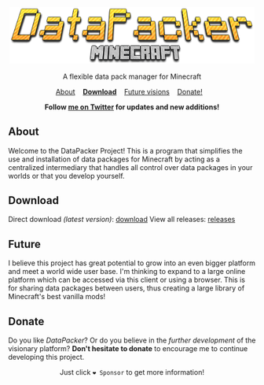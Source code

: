 <div align="center">
    <img width="500" src="assets/thumbnail.png" alt="Sass">
	<p>A flexible data pack manager for Minecraft</p>
	<p align="center">
		<a href="#about">About</a>&nbsp;&nbsp;&nbsp;
		<a href="#download"><b>Download</b></a>&nbsp;&nbsp;&nbsp;
		<a href="#future">Future visions</a>&nbsp;&nbsp;&nbsp;
		<a href="#donate">Donate!</a>&nbsp;&nbsp;&nbsp;
	</p>
</div>



<div align="center">
	<b>Follow <a href="https://twitter.com/williamragstad" target="_blank">me on Twitter</a> for updates and new additions!</b>
</div>	

## About
Welcome to the DataPacker Project!
This is a program that simplifies the use and installation of data packages for Minecraft by acting as a centralized intermediary that handles all control over data packages in your worlds or that you develop yourself.

## Download
Direct download *(latest version)*: [download](https://github.com/WilliamRagstad/DataPacker/releases/latest/download/DataPacker.exe) 
View all releases: [releases](https://github.com/WilliamRagstad/DataPacker/releases)

## Future

I believe this project has great potential to grow into an even bigger platform and meet a world wide user base. I'm thinking to expand to a large online platform which can be accessed via this client or using a browser. This is for sharing data packages between users, thus creating a large library of Minecraft's best vanilla mods!

## Donate

Do you like *DataPacker*? Or do you believe in the *further development* of the visionary platform?
**Don't hesitate to donate** to encourage me to continue developing this project.

<div align="center">
	<p>Just click <code>❤️ Sponsor</code> to get more information!</p>
</div>
